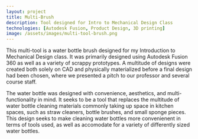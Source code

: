 ```yaml
---
layout: project
title: Multi-Brush
description: Tool designed for Intro to Mechanical Design Class
technologies: [Autodesk Fusion, Product Design, 3D printing]
image: /assets/images/multi-tool-brush.png
---
```



This multi-tool is a water bottle brush designed for my Introduction to Mechanical Design class. It was primarily designed using Autodesk Fusion 360 as well as a variety of scrappy prototypes. A multitude of designs were created both solely on CAD and physically materialized before a final design had been chosen, where we presented a pitch to our professor and several course staff. 

The water bottle was designed with convenience, aesthetics, and multi-functionality in mind. It seeks to be a tool that replaces the multitude of water bottle cleaning materials commonly taking up space in kitchen spaces, such as straw cleaners, bottle brushes, and small sponge pieces. This design seeks to make cleaning water bottles more convenienent in terms of tools used, as well as accomodate for a variety of differently sized water bottles.